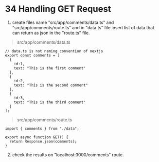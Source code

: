# 34 Handling GET Request  

1. create files name "src/app/comments/data.ts" and "src/app/comments/route.ts" and in "data.ts" file insert list of data that can return as json in the "route.ts" file.     
>src/app/comments/data.ts  
```tsx 
// data.ts is not naming convention of nextjs   
export const comments = [
  {
    id:1,
    text: "This is the first comment"
  },
  {
    id:2,
    text: "This is the second comment"
  },
  {
    id:3,
    text: "This is the third comment"
  }
];
```

>src/app/comments/route.ts  
```tsx 
import { comments } from "./data";

export async function GET() {
  return Response.json(comments);
}
```

2. check the results on "localhost:3000/comments" route.  







